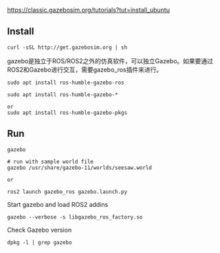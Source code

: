 https://classic.gazebosim.org/tutorials?tut=install_ubuntu


## Install
```
curl -sSL http://get.gazebosim.org | sh
```

gazebo是独立于ROS/ROS2之外的仿真软件，可以独立Gazebo。如果要通过ROS2和Gazebo进行交互，需要gazebo_ros插件来进行。
```
sudo apt install ros-humble-gazebo-ros

sudo apt install ros-humble-gazebo-*

or
sudo apt install ros-humble-gazebo-pkgs
```


## Run
```
gazebo

# run with sample world file
gazebo /usr/share/gazebo-11/worlds/seesaw.world

or

ros2 launch gazebo_ros gazebo.launch.py
```

Start gazebo and load ROS2 addins
```
gazebo --verbose -s libgazebo_ros_factory.so
```

Check Gazebo version

```
dpkg -l | grep gazebo
```